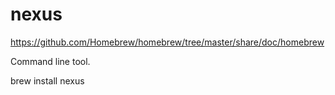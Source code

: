nexus
=====

https://github.com/Homebrew/homebrew/tree/master/share/doc/homebrew

Command line tool.

brew install nexus
